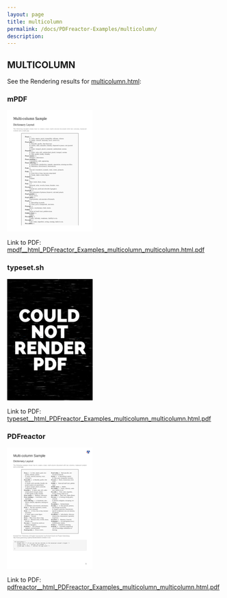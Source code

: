 ```yaml
---
layout: page
title: multicolumn
permalink: /docs/PDFreactor-Examples/multicolumn/
description: 
---
```




## MULTICOLUMN

See the Rendering results for [multicolumn.html](/html/PDFreactor%20Examples/multicolumn/multicolumn.html):

### mPDF
![](mpdf__html_PDFreactor_Examples_multicolumn_multicolumn.html.png) 

Link to PDF: [mpdf__html_PDFreactor_Examples_multicolumn_multicolumn.html.pdf](mpdf__html_PDFreactor_Examples_multicolumn_multicolumn.html.pdf)

### typeset.sh
![](typeset__html_PDFreactor_Examples_multicolumn_multicolumn.html.png) 

Link to PDF: [typeset__html_PDFreactor_Examples_multicolumn_multicolumn.html.pdf](typeset__html_PDFreactor_Examples_multicolumn_multicolumn.html.pdf)

### PDFreactor
![](pdfreactor__html_PDFreactor_Examples_multicolumn_multicolumn.html.png) 

Link to PDF: [pdfreactor__html_PDFreactor_Examples_multicolumn_multicolumn.html.pdf](pdfreactor__html_PDFreactor_Examples_multicolumn_multicolumn.html.pdf)


